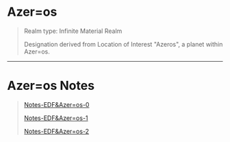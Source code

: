 # Azer=os

> Realm type: Infinite Material Realm
> 
> Designation derived from Location of Interest "Azeros", a planet within Azer=os.

---

# Azer=os Notes

> [Notes-EDF&Azer=os-0](Notes-EDF&Azer=os-0.md)
> 
> [Notes-EDF&Azer=os-1](Notes-EDF&Azer=os-1.md)
> 
> [Notes-EDF&Azer=os-2](Notes-EDF&Azer=os-2.md)
> 

